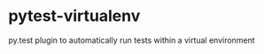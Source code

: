 pytest-virtualenv
=================

py.test plugin to automatically run tests within a virtual environment